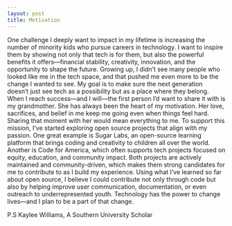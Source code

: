 ```yaml
---
layout: post
title: Motivation 
---
```


One challenge I deeply want to impact in my lifetime is increasing the number of minority kids who pursue careers in technology. I want to inspire them by showing not only that tech is for them, but also the powerful benefits it offers—financial stability, creativity, innovation, and the opportunity to shape the future. 
Growing up, I didn’t see many people who looked like me in the tech space, and that pushed me even more to be the change I wanted to see. My goal is to make sure the next generation doesn’t just see tech as a possibility but as a place where they belong.
When I reach success—and I will—the first person I’d want to share it with is my grandmother. She has always been the heart of my motivation. Her love, sacrifices, and belief in me keep me going even when things feel hard. Sharing that moment with her would mean everything to me.
To support this mission, I’ve started exploring open source projects that align with my passion. 
One great example is Sugar Labs, an open-source learning platform that brings coding and creativity to children all over the world. Another is Code for America, 
which often supports tech projects focused on equity, education, and community impact.
Both projects are actively maintained and community-driven, which makes them strong candidates for me to contribute to as I build my experience. 
Using what I’ve learned so far about open source, I believe I could contribute not only through code but also by helping improve user communication, 
documentation, or even outreach to underrepresented youth.
Technology has the power to change lives—and I plan to be a part of that change.



P.S Kaylee Williams,
A Southern University Scholar 
